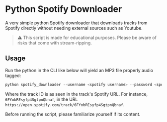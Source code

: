 # Python Spotify Downloader

A very simple python Spotify downloader that downloads tracks from Spotify directly without needing external sources such as Youtube. 

> ⚠️ This script is made for educational purposes. Please be aware of risks that come with stream-ripping. 

## Usage

Run the python in the CLI like below will yield an MP3 file properly audio tagged:
```py
python spotify_downloader --username <spotify username> --password <spotify password> --track <track id> --output_dir <output directory>
```
Where the track ID is as seen in the track's Spotify URL. For instance, `6FYobREsyfp4SgtpnQbnaf`, in the URL `https://open.spotify.com/track/6FYobREsyfp4SgtpnQbnaf`.

Before running the script, please familiarize yourself if its content. 
